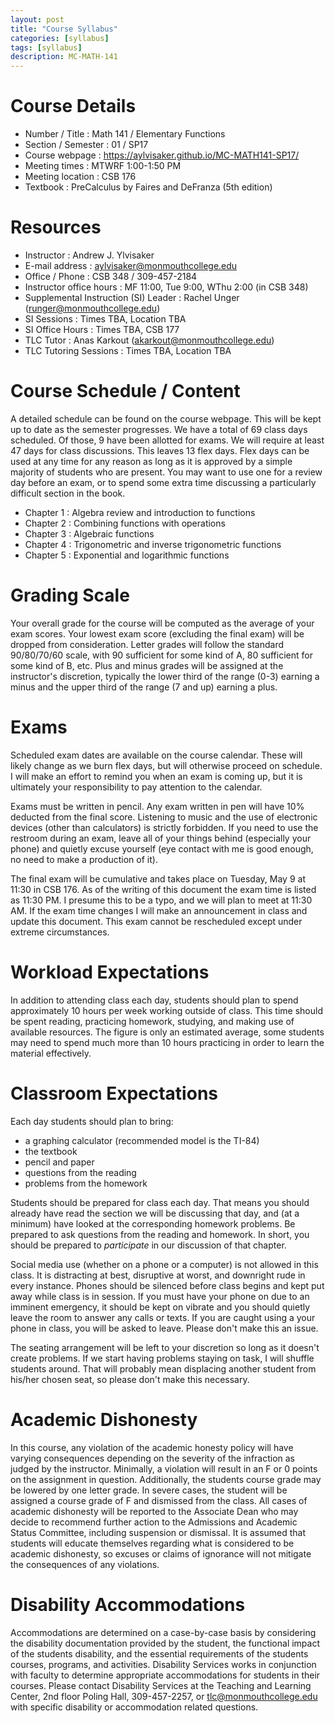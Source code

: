 ```yaml
---
layout: post
title: "Course Syllabus"
categories: [syllabus]
tags: [syllabus]
description: MC-MATH-141
---
```


# Course Details
* Number / Title : Math 141 / Elementary Functions
* Section / Semester : 01 / SP17
* Course webpage : https://aylvisaker.github.io/MC-MATH141-SP17/
* Meeting times : MTWRF 1:00-1:50 PM
* Meeting location : CSB 176
* Textbook : PreCalculus by Faires and DeFranza (5th edition)

# Resources
* Instructor : Andrew J. Ylvisaker
* E-mail address : aylvisaker@monmouthcollege.edu 
* Office / Phone : CSB 348 / 309-457-2184
* Instructor office hours : MF 11:00, Tue 9:00, WThu 2:00 (in CSB 348)
* Supplemental Instruction (SI) Leader : Rachel Unger (runger@monmouthcollege.edu)
* SI Sessions :  Times TBA, Location TBA
* SI Office Hours : Times TBA, CSB 177
* TLC Tutor : Anas Karkout (akarkout@monmouthcollege.edu)
* TLC Tutoring Sessions : Times TBA, Location TBA

# Course Schedule / Content
A detailed schedule can be found on the course webpage. This will be kept up to date as the semester progresses. We have a total of 69 class days scheduled. Of those, 9 have been allotted for exams. We will require at least 47 days for class discussions. This leaves 13 flex days. Flex days can be used at any time for any reason as long as it is approved by a simple majority of students who are present. You may want to use one for a review day before an exam, or to spend some extra time discussing a particularly difficult section in the book.

* Chapter 1 : Algebra review and introduction to functions
* Chapter 2 : Combining functions with operations
* Chapter 3 : Algebraic functions
* Chapter 4 : Trigonometric and inverse trigonometric functions
* Chapter 5 : Exponential and logarithmic functions

# Grading Scale
Your overall grade for the course will be computed as the average of your exam scores. Your lowest exam score (excluding the final exam) will be dropped from consideration. Letter grades will follow the standard 90/80/70/60 scale, with 90 sufficient for some kind of A, 80 sufficient for some kind of B, etc. Plus and minus grades will be assigned at the instructor's discretion, typically the lower third of the range (0-3) earning a minus and the upper third of the range (7 and up) earning a plus.

# Exams
Scheduled exam dates are available on the course calendar. These will likely change as we burn flex days, but will otherwise proceed on schedule. I will make an effort to remind you when an exam is coming up, but it is ultimately your responsibility to pay attention to the calendar.

Exams must be written in pencil. Any exam written in pen will have 10% deducted from the final score. Listening to music and the use of electronic devices (other than calculators) is strictly forbidden. If you need to use the restroom during an exam, leave all of your things behind (especially your phone) and quietly excuse yourself (eye contact with me is good enough, no need to make a production of it).

The final exam will be cumulative and takes place on Tuesday, May 9 at 11:30 in CSB 176. As of the writing of this document the exam time is listed as 11:30 PM. I presume this to be a typo, and we will plan to meet at 11:30 AM. If the exam time changes I will make an announcement in class and update this document. This exam cannot be rescheduled except under extreme circumstances.

# Workload Expectations
In addition to attending class each day, students should plan to spend approximately 10 hours per week working outside of class. This time should be spent reading, practicing homework, studying, and making use of available resources. The figure is only an estimated average, some students may need to spend much more than 10 hours practicing in order to learn the material effectively.

# Classroom Expectations

Each day students should plan to bring: 
* a graphing calculator (recommended model is the TI-84)
* the textbook
* pencil and paper
* questions from the reading
* problems from the homework

Students should be prepared for class each day. That means you should already have read the section we will be discussing that day, and (at a minimum) have looked at the corresponding homework problems. Be prepared to ask questions from the reading and homework. In short, you should be prepared to *participate* in our discussion of that chapter.

Social media use (whether on a phone or a computer) is not allowed in this class. It is distracting at best, disruptive at worst, and downright rude in every instance. Phones should be silenced before class begins and kept put away while class is in session. If you must have your phone on due to an imminent emergency, it should be kept on vibrate and you should quietly leave the room to answer any calls or texts. If you are caught using a your phone in class, you will be asked to leave. Please don't make this an issue.

The seating arrangement will be left to your discretion so long as it doesn't create problems. If we start having problems staying on task, I will shuffle students around. That will probably mean displacing another student from his/her chosen seat, so please don't make this necessary.

# Academic Dishonesty
In this course, any violation of the academic honesty policy will have varying consequences depending on the severity of the infraction as judged by the instructor. Minimally, a violation will result in an F or 0 points on the assignment in question. Additionally, the students course grade may be lowered by one letter grade. In severe cases, the student will be assigned a course grade of F and dismissed from the class. All cases of academic dishonesty will be reported to the Associate Dean who may decide to recommend further action to the Admissions and Academic Status Committee, including suspension or dismissal. It is assumed that students will educate themselves regarding what is considered to be academic dishonesty, so excuses or claims of ignorance will not mitigate the consequences of any violations.

# Disability Accommodations
Accommodations are determined on a case-by-case basis by considering the disability documentation provided by the student, the functional impact of the students disability, and the essential requirements of the students courses, programs, and activities. Disability Services works in conjunction with faculty to determine appropriate accommodations for students in their courses. Please contact Disability Services at the Teaching and Learning Center, 2nd floor Poling Hall, 309-457-2257, or tlc@monmouthcollege.edu with specific disability or accommodation related questions.

